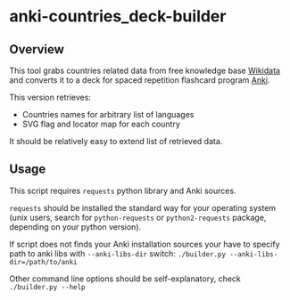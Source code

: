 # anki-countries_deck-builder

## Overview
This tool grabs countries related data from free knowledge base [Wikidata](https://www.wikidata.org/) and converts it to a deck for spaced repetition flashcard program [Anki](http://ankisrs.net/).

This version retrieves:
* Countries names for arbitrary list of languages
* SVG flag and locator map for each country

It should be relatively easy to extend list of retrieved data.

## Usage
This script requires `requests` python library and Anki sources.

`requests` should be installed the standard way for your operating system (unix users, search for `python-requests` or `python2-requests` package, depending on your python version).

If script does not finds your Anki installation sources your have to specify path to anki libs with `--anki-libs-dir` switch:
`./builder.py --anki-libs-dir=/path/to/anki`

Other command line options should be self-explanatory, check `./builder.py --help`
